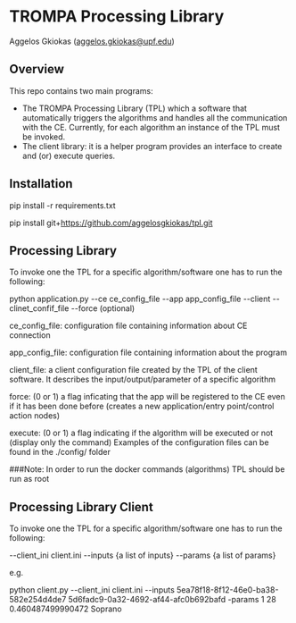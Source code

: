 # TROMPA Processing Library

Aggelos Gkiokas (aggelos.gkiokas@upf.edu)

## Overview

This repo contains two main programs:
- The TROMPA Processing Library (TPL) which a software that automatically triggers the algorithms and handles all the communication with the CE. Currently, for each algorithm an instance of the TPL must be invoked.
- The client library: it is a helper program provides an interface to create and (or) execute queries.


## Installation
pip install -r requirements.txt

pip install git+https://github.com/aggelosgkiokas/tpl.git

## Processing Library 

To invoke one the TPL for a specific algorithm/software one has to run the following:

python  application.py --ce ce_config_file --app app_config_file --client --clinet_confif_file --force (optional)

ce_config_file: configuration file containing information about CE connection

app_config_file: configuration file containing information about the program

client_file: a client configuration file created by the TPL of the client software. It describes the input/output/parameter of a specific algorithm

force: (0 or 1) a flag inficating that the app will be registered to the CE even if it has been done before (creates a new application/entry point/control action nodes)

execute: (0 or 1) a flag indicating if the algorithm will be executed or not (display only the command)
Examples of the configuration files can be found in the ./config/ folder

###Note:
In order to run the docker commands (algorithms) TPL should be run as root
## Processing Library Client

To invoke one the TPL for a specific algorithm/software one has to run the following:

--client_ini client.ini --inputs {a list of inputs} --params {a list of params} 

e.g.

python client.py --client_ini client.ini --inputs 5ea78f18-8f12-46e0-ba38-582e254d4de7 5d6fadc9-0a32-4692-af44-afc0b692bafd -params 1 28 0.460487499990472 Soprano

